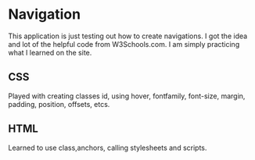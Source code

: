 # Navigation
This application is just testing out how to create navigations. I got the idea and lot of the helpful code from W3Schools.com. I am simply practicing what I learned on the site. 
## CSS 
Played with creating classes id, using hover, fontfamily, font-size, margin, padding, position, offsets, etcs. 
## HTML
Learned to use class,anchors, calling stylesheets and scripts.
